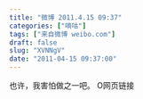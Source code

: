 ```yaml
---
title: "微博 2011.4.15 09:37"
categories: ["嘀咕"]
tags: ["来自微博 weibo.com"]
draft: false
slug: "XVNNgV"
date: "2011-04-15 09:37:00"
---
```


<p>也许，我害怕做之一吧。 O网页链接 ​​​​</p>
